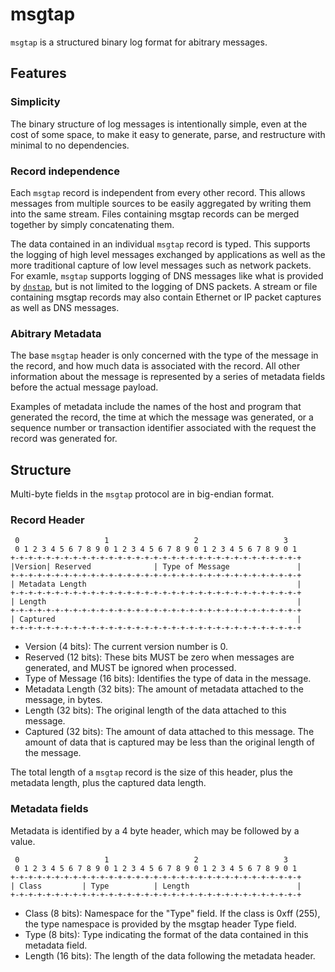 # msgtap

`msgtap` is a structured binary log format for abitrary messages.

## Features

### Simplicity

The binary structure of log messages is intentionally simple, even
at the cost of some space, to make it easy to generate, parse, and
restructure with minimal to no dependencies.

### Record independence

Each `msgtap` record is independent from every other record. This
allows messages from multiple sources to be easily aggregated by
writing them into the same stream. Files containing msgtap records
can be merged together by simply concatenating them.

The data contained in an individual `msgtap` record is typed. This
supports the logging of high level messages exchanged by applications
as well as the more traditional capture of low level messages such
as network packets. For examle, `msgtap` supports logging of DNS
messages like what is provided by [`dnstap`], but is not limited
to the logging of DNS packets. A stream or file containing msgtap
records may also contain Ethernet or IP packet captures as well as
DNS messages.

### Abitrary Metadata

The base `msgtap` header is only concerned with the type of the
message in the record, and how much data is associated with the
record. All other information about the message is represented by
a series of metadata fields before the actual message payload.

Examples of metadata include the names of the host and program that
generated the record, the time at which the message was generated,
or a sequence number or transaction identifier associated with the
request the record was generated for.

## Structure

Multi-byte fields in the `msgtap` protocol are in big-endian format.

### Record Header

```
 0                   1                   2                   3
 0 1 2 3 4 5 6 7 8 9 0 1 2 3 4 5 6 7 8 9 0 1 2 3 4 5 6 7 8 9 0 1
+-+-+-+-+-+-+-+-+-+-+-+-+-+-+-+-+-+-+-+-+-+-+-+-+-+-+-+-+-+-+-+-+
|Version| Reserved              | Type of Message               |
+-+-+-+-+-+-+-+-+-+-+-+-+-+-+-+-+-+-+-+-+-+-+-+-+-+-+-+-+-+-+-+-+
| Metadata Length                                               |
+-+-+-+-+-+-+-+-+-+-+-+-+-+-+-+-+-+-+-+-+-+-+-+-+-+-+-+-+-+-+-+-+
| Length                                                        |
+-+-+-+-+-+-+-+-+-+-+-+-+-+-+-+-+-+-+-+-+-+-+-+-+-+-+-+-+-+-+-+-+
| Captured                                                      |
+-+-+-+-+-+-+-+-+-+-+-+-+-+-+-+-+-+-+-+-+-+-+-+-+-+-+-+-+-+-+-+-+
```

- Version (4 bits): The current version number is 0.
- Reserved (12 bits): These bits MUST be zero when messages are
  generated, and MUST be ignored when processed.
- Type of Message (16 bits): Identifies the type of data in the message.
- Metadata Length (32 bits): The amount of metadata attached to the
  message, in bytes.
- Length (32 bits): The original length of the data attached to this
  message.
- Captured (32 bits): The amount of data attached to this message.
  The amount of data that is captured may be less than the original
  length of the message.

The total length of a `msgtap` record is the size of this header,
plus the metadata length, plus the captured data length.

### Metadata fields

Metadata is identified by a 4 byte header, which may be followed
by a value.

```
 0                   1                   2                   3
 0 1 2 3 4 5 6 7 8 9 0 1 2 3 4 5 6 7 8 9 0 1 2 3 4 5 6 7 8 9 0 1
+-+-+-+-+-+-+-+-+-+-+-+-+-+-+-+-+-+-+-+-+-+-+-+-+-+-+-+-+-+-+-+-+
| Class         | Type          | Length                        |
+-+-+-+-+-+-+-+-+-+-+-+-+-+-+-+-+-+-+-+-+-+-+-+-+-+-+-+-+-+-+-+-+
```

- Class (8 bits): Namespace for the "Type" field. If the class is
  0xff (255), the type namespace is provided by the msgtap header
  Type field.
- Type (8 bits): Type indicating the format of the data contained
  in this metadata field.
- Length (16 bits): The length of the data following the metadata
  header.

[`dnstap`]: https://dnstap.info/
